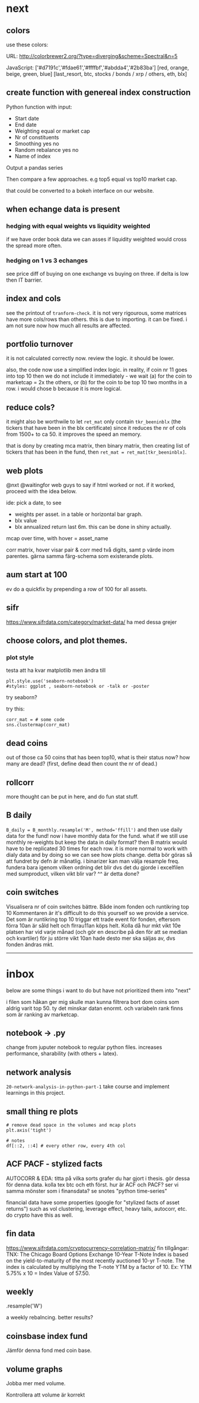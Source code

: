 # next

## colors

use these colors:

URL:
http://colorbrewer2.org/?type=diverging&scheme=Spectral&n=5

JavaScript:
['#d7191c','#fdae61','#ffffbf','#abdda4','#2b83ba']
[red, orange, beige, green, blue]
[last_resort, btc, stocks / bonds / xrp / others, eth, blx]


## create function with genereal index construction

Python function with input:

- Start date
- End date
- Weighting equal or market cap
- Nr of constituents
- Smoothing yes no
- Random rebalance yes no
- Name of index

Output a pandas series

Then compare a few approaches. e.g top5 equal vs top10 market cap.

that could be converted to a bokeh interface on our website.

## when echange data is present

### hedging with equal weights vs liquidity weighted

if we have order book data we can asses if liquidity weighted would cross the spread more often.

### hedging on 1 vs 3 echanges

see price diff of buying on one exchange vs buying on three. if delta is low then IT barrier.


## index and cols

see the printout of `tranform-check`. it is not very rigourous, some matrices have more cols/rows than others.
this is due to importing. it can be fixed. i am not sure now how much all results are affected.

## portfolio turnover

it is not calculated correctly now. review the logic. it should be lower.

also, the code now use a simplified index logic. in reality, if coin nr 11 goes into top 10 then we do not include it immediately - we wait (a) for the coin to marketcap = 2x the others, or (b) for the coin to be top 10 two months in a row. i would chose b because it is more logical.

## reduce cols?

it might also be worthwile to let `ret_mat` only contain `tkr_beeninblx` (the tickers that have been in the blx certificate) since it reduces the nr of cols from 1500+ to ca 50. it improves the speed an memory.

that is dony by creating mca matrix, then binary matrix, then creating list of tickers that has been in the fund, then `ret_mat = ret_mat[tkr_beeninblx]`.

## web plots

@nxt @waitingfor web guys to say if html worked or not. if it worked, proceed with the idea below.

ide: pick a date, to see
* weights per asset. in a table or horizontal bar graph.
* blx value
* blx annualized return last 6m.
this can be done in shiny actually.

mcap over time, with hover = asset_name

corr matrix, hover visar pair & corr med två digits, samt p värde inom parentes.
gärna samma färg-schema som existerande plots.


## aum start at 100

ev do a quickfix by prepending a row of 100 for all assets.

## sifr

https://www.sifrdata.com/category/market-data/ ha med dessa grejer

## choose colors, and plot themes.

### plot style

testa att ha kvar matplotlib men ändra till

    plt.style.use('seaborn-notebook')
    #styles: ggplot , seaborn-notebook or -talk or -poster

try seaborn?

try this:

    corr_mat = # some code
    sns.clustermap(corr_mat)


## dead coins

out of those ca 50 coins that has been top10, what is their status now? how many are dead? (first, define dead then count the nr of dead.)

## rollcorr

more thought can be put in here, and do fun stat stuff.


## B daily

`B_daily = B_monthly.resample('M', method='ffill')` and then use daily data for the fund!
now i have monthly data for the fund. what if we still use monthly re-weights but keep the data in daily format? then B matrix would have to be replicated 30 times for each row. it is more normal to work with dialy data and by doing so we can see how plots change.
detta bör göras så att fundret by defn är månatlig. i binarizer kan man välja resample freq. fundera bara igenom vilken ordning det blir dvs det du gjorde i excelfilen med sumproduct, vilken vikt blir var?
^^ är detta done?


## coin switches

Visualisera nr of coin switches bättre. Både inom fonden och runtikring top 10 Kommentaren är it's difficult to do this yourself so we provide a service. Det som är runtikring top 10 triggar ett trade event för fonden, eftersom förra 10an är såld helt och flrrau11an köps helt. Kolla då hur mkt vikt 10e platsen har vid varje månad (och gör en describe på den för att se median och kvartiler) för ju större vikt 10an hade desto mer ska säljas av, dvs fonden ändras mkt.








--------------------------------------------------------------------------------

# inbox

below are some things i want to do but have not prioritized them into "next"

i filen som håkan ger mig skulle man kunna filtrera bort dom coins som aldrig varit top 50. ty det minskar datan enormt. och variabeln rank finns som är ranking av marketcap.


## notebook -> .py

change from juputer notebook to regular python files. increases performance, sharability (with others + latex).

## network analysis

`20-network-analysis-in-python-part-1`
take course and implement learnings in this project.

## small thing re plots

    # remove dead space in the volumes and mcap plots
    plt.axis('tight')

    # notes
    df[::2, ::4] # every other row, every 4th col


## ACF PACF - stylized facts

AUTOCORR & EDA: titta på vilka sorts grafer du har gjort i thesis. gör dessa för denna data. kolla tex btc och eth först. hur är ACF och PACF? ser vi samma mönster som i finansdata? se snotes "python time-series"

financial data have some properties (google for "stylized facts of asset returns") such as vol clustering, leverage effect, heavy tails, autocorr, etc. do crypto have this as well.

## fin data

https://www.sifrdata.com/cryptocurrency-correlation-matrix/
fin tillgångar:
TNX: The Chicago Board Options Exchange 10-Year T-Note Index is based on the yield-to-maturity of the
most recently auctioned 10-yr T-note.  The index is calculated by multiplying the T-note YTM by a
factor of 10. Ex: YTM 5.75% x 10 = Index Value of 57.50.


## weekly

.resample('W')

a weekly rebalncing. better results?



## coinsbase index fund

Jämför denna fond med coin base.

## volume graphs

Jobba mer med volume.

Kontrollera att volume är korrekt
